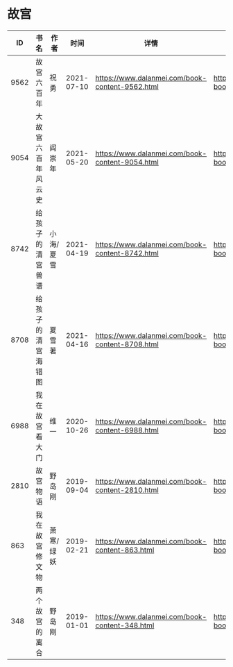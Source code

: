 # 故宫

| ID | 书名 | 作者 | 时间 | 详情 | 下载页面 | EPUB下载链接 | MOBI下载链接 | AZW3下载链接 |
| --- | --- | --- | --- | --- | --- | --- | --- | --- |
| 9562 | 故宫六百年 | 祝勇 | 2021-07-10 | https://www.dalanmei.com/book-content-9562.html | https://www.dalanmei.com/download-book-9562.html | http://ct.dalanmei.com/f/31084289-571729144-3c75bf | http://ct.dalanmei.com/f/31084289-572083443-5ff6e9 | http://ct.dalanmei.com/f/31084289-572112134-4557d1 |
| 9054 | 大故宫六百年风云史 | 阎崇年 | 2021-05-20 | https://www.dalanmei.com/book-content-9054.html | https://www.dalanmei.com/download-book-9054.html | http://ct.dalanmei.com/f/31084289-571723520-e55bfe | http://ct.dalanmei.com/f/31084289-572112554-8f0e7a | http://ct.dalanmei.com/f/31084289-572116596-a5602e |
| 8742 | 给孩子的清宫兽谱 | 小海/夏雪 | 2021-04-19 | https://www.dalanmei.com/book-content-8742.html | https://www.dalanmei.com/download-book-8742.html | http://ct.dalanmei.com/f/31084289-571713626-e99298 | http://ct.dalanmei.com/f/31084289-572114260-242e0e | http://ct.dalanmei.com/f/31084289-572128502-8beabb |
| 8708 | 给孩子的清宫海错图 | 夏雪著 | 2021-04-16 | https://www.dalanmei.com/book-content-8708.html | https://www.dalanmei.com/download-book-8708.html | http://ct.dalanmei.com/f/31084289-571713294-59b047 | http://ct.dalanmei.com/f/31084289-572114440-ac1c57 | http://ct.dalanmei.com/f/31084289-572129862-f05ef1 |
| 6988 | 我在故宫看大门 | 维一 | 2020-10-26 | https://www.dalanmei.com/book-content-6988.html | https://www.dalanmei.com/download-book-6988.html | http://ct.dalanmei.com/f/31084289-571542036-32bec1 | http://ct.dalanmei.com/f/31084289-571811218-078d8e | http://ct.dalanmei.com/f/31084289-572196402-5e9248 |
| 2810 | 故宫物语 | 野岛刚 | 2019-09-04 | https://www.dalanmei.com/book-content-2810.html | https://www.dalanmei.com/download-book-2810.html | http://ct.dalanmei.com/f/31084289-571586532-c26d85 | http://ct.dalanmei.com/f/31084289-571732560-75c7c2 | http://ct.dalanmei.com/f/31084289-571844623-1cf010 |
| 863 | 我在故宫修文物 | 萧寒/绿妖 | 2019-02-21 | https://www.dalanmei.com/book-content-863.html | https://www.dalanmei.com/download-book-863.html | http://ct.dalanmei.com/f/31084289-595858167-bdfbc8 | http://ct.dalanmei.com/f/31084289-595860400-f7ecb8 | http://ct.dalanmei.com/f/31084289-595860039-2d25cd |
| 348 | 两个故宫的离合 | 野岛刚  | 2019-01-01 | https://www.dalanmei.com/book-content-348.html | https://www.dalanmei.com/download-book-348.html | http://ct.dalanmei.com/f/31084289-571456027-19987e | http://ct.dalanmei.com/f/31084289-571788233-48df80 | http://ct.dalanmei.com/f/31084289-571890233-caa535 |
